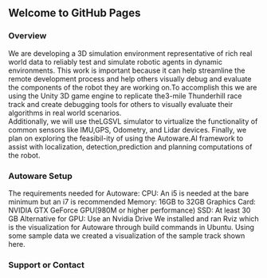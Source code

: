## Welcome to GitHub Pages


### Overview
We are developing a 3D simulation environment representative of rich real world data to reliably test and simulate robotic agents in dynamic environments. This work is important because it can help streamline the remote development process and help others visually debug and evaluate the components of the robot they are working on.To accomplish this we are using the Unity 3D game engine to replicate the3-mile Thunderhill race track and create debugging tools for others to visually evaluate their algorithms in real world scenarios.  
Additionally, we will use theLGSVL simulator to virtualize the functionality of common sensors like IMU,GPS, Odometry, and Lidar devices.  Finally, we plan on exploring the feasibil-ity of using the Autoware.AI framework to assist with localization, detection,prediction and planning computations of the robot.




### Autoware Setup

The requirements needed for Autoware:
CPU: An i5 is needed at the bare minimum but an i7 is recommended
Memory:  16GB to 32GB
Graphics Card: NVIDIA GTX GeForce GPU(980M or higher performance)
SSD: At least 30 GB
Alternative for GPU: Use an Nvidia Drive
We installed and ran Rviz which is the visualization for Autoware through build commands in Ubuntu. Using some sample data we created a visualization of the sample track shown here.

### Support or Contact
